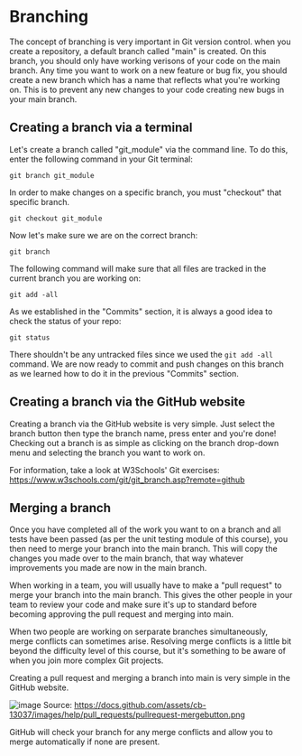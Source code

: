 # Branching

The concept of branching is very important in Git version control. when you create a repository, a default branch called "main" is created. On this branch, you should only have working verisons of your code on the main branch.
Any time you want to work on a new feature or bug fix, you should create a new branch which has a name that reflects what you're working on. This is to prevent any new changes to your code creating new bugs in your main branch.

## Creating a branch via a terminal
Let's create a branch called "git_module" via the command line. To do this, enter the following command in your Git terminal: 

```
git branch git_module
```
In order to make changes on a specific branch, you must "checkout" that specific branch.

```
git checkout git_module
```
Now let's make sure we are on the correct branch:
```
git branch
```
The following command will make sure that all files are tracked in the current branch you are working on:
```
git add -all
```
As we established in the "Commits" section, it is always a good idea to check the status of your repo:
```
git status
```
There shouldn't be any untracked files since we used the ```git add -all``` command.
We are now ready to commit and push changes on this branch as we learned how to do it in the previous "Commits" section.

## Creating a branch via the GitHub website
Creating a branch via the GitHub website is very simple. Just select the branch button then type the branch name, press enter and you're done! Checking out a branch is as simple as clicking on the branch drop-down menu and selecting the branch you want to work on.

For information, take a look at W3Schools' Git exercises: https://www.w3schools.com/git/git_branch.asp?remote=github

## Merging a branch
Once you have completed all of the work you want to on a branch and all tests have been passed (as per the unit testing module of this course), you then need to merge your branch into the main branch. This will copy the changes you made over to the main branch, that way whatever improvements you made are now in the main branch.

When working in a team, you will usually have to make a "pull request" to merge your branch into the main branch. This gives the other people in your team to review your code and make sure it's up to standard before becoming approving the pull request and merging into main. 

When two people are working on serparate branches simultaneously, merge conflicts can sometimes arise. Resolving merge conflicts is a little bit beyond the difficulty level of this course, but it's something to be aware of when you join more complex Git projects.

Creating a pull request and merging a branch into main is very simple in the GitHub website. 

![image](https://user-images.githubusercontent.com/110603725/203048485-756c6978-d6fb-4123-b750-98a824811967.png)
Source: https://docs.github.com/assets/cb-13037/images/help/pull_requests/pullrequest-mergebutton.png

GitHub will check your branch for any merge conflicts and allow you to merge automatically if none are present. 
